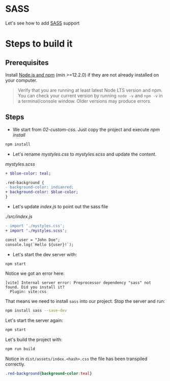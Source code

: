 # SASS

Let's see how to add [SASS](https://sass-lang.com/) support

# Steps to build it

## Prerequisites

Install [Node.js and npm](https://nodejs.org/en/) (min >=12.2.0) if they are not already installed on your computer.

> Verify that you are running at least latest Node LTS version and npm. You can check your current version by running `node -v` and `npm -v` in a terminal/console window. Older versions may produce errors.

## Steps

- We start from _02-custom-css_. Just copy the project and execute _npm install_

```bash
npm install
```

- Let's rename _mystyles.css_ to _mystyles.scss_ and update the content.

_mystyles.scss_

```diff
+ $blue-color: teal;

.red-background {
- background-color: indianred;
+ background-color: $blue-color;
}
```

- Let's update _index.js_ to point out the sass file

_./src/index.js_

```diff
- import './mystyles.css';
+ import './mystyles.scss';

const user = "John Doe";
console.log(`Hello ${user}!`);
```

- Let's start the dev server with:

```bash
npm start
```

Notice we got an error here:

```
[vite] Internal server error: Preprocessor dependency "sass" not found. Did you install it?
  Plugin: vite:css
```

That means we need to install `sass` into our project. Stop the server and run:

```bash
npm install sass --save-dev
```

Let's start the server again:

```bash
npm start
```

Let's build the project with:

```bash
npm run build
```

Notice in `dist/assets/index.<hash>.css` the file has been transpiled correctly.

```css
.red-background{background-color:teal}
```
